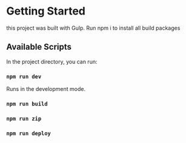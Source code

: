 # Getting Started

this project was built with Gulp. 
Run npm i to install all build packages

## Available Scripts

In the project directory, you can run:

### `npm run dev`

Runs in the development mode.

### `npm run build`
### `npm run zip`
### `npm run deploy`
